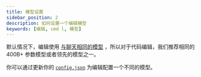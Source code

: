 ```yaml
---
title: 模型设置
sidebar_position: 2
description: 如何设置一个编辑模型
keywords: [编辑, cmd l, 模型]
---
```


默认情况下，编辑使用 [与聊天相同的模型](../chat/model-setup.mdx) ，所以对于代码编辑，我们推荐相同的 400B+ 参数模型或者领先的模型之一。

你可以通过更新你的 [`config.json`](../reference.md) 为编辑配置一个不同的模型。
